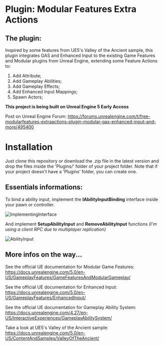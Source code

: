 # Plugin: Modular Features Extra Actions

## The plugin:

Inspired by some features from UE5's Valley of the Ancient sample, this plugin integrates GAS and Enhanced Input to the existing Game Features and Modular plugins from Unreal Engine, extending some Feature Actions to:

1. Add Attribute;
2. Add Gameplay Abilities;
3. Add Gameplay Effects;
4. Add Enhanced Input Mappings;
5. Spawn Actors;


**This project is being built on Unreal Engine 5 Early Access**

Post on Unreal Engine Forum: https://forums.unrealengine.com/t/free-modularfeatures-extraactions-plugin-modular-gas-enhanced-input-and-more/495400

# Installation
Just clone this repository or download the .zip file in the latest version and drop the files inside the 'Plugins/' folder of your project folder.
Note that if your project doesn't have a 'Plugins' folder, you can create one.

## Essentials informations:

To bind a ability input, implement the **IAbilityInputBinding** interface inside your pawn or controller.

![ImplementingInterface](https://user-images.githubusercontent.com/77353979/152875609-16b18e23-3b54-4e3e-9d5b-105be27cad08.png)

And implement **SetupAbilityInput** and **RemoveAbilityInput** functions _(I'm using a client RPC due to multiplayer replication)_

![AbilityInput](https://user-images.githubusercontent.com/77353979/152875174-483a0105-7f6e-43b6-8d3a-7a75dc9fe597.png)


## More infos on the way...

See the official UE documentation for Modular Game Features: https://docs.unrealengine.com/5.0/en-US/GameplayFeatures/GameFeaturesAndModularGameplay/

See the official UE documentation for Enhanced Input: https://docs.unrealengine.com/5.0/en-US/GameplayFeatures/EnhancedInput/

See the official UE documentation for Gameplay Ability System: https://docs.unrealengine.com/4.27/en-US/InteractiveExperiences/GameplayAbilitySystem/

Take a look at UE5's Valley of the Ancient sample: https://docs.unrealengine.com/5.0/en-US/ContentAndSamples/ValleyOfTheAncient/
